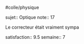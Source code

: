 #colle/physique

sujet:: Optique
note:: 17

Le correcteur était vraiment sympa

satisfaction:: 9.5
semaine:: 7


